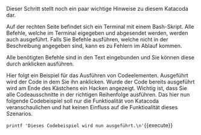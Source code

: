 Dieser Schritt stellt noch ein paar wichtige Hinweise zu diesem Katacoda dar.

Auf der rechten Seite befindet sich ein Terminal mit einem Bash-Skript.
Alle Befehle, welche im Terminal eigegeben und abgesendet werden, werden auch ausgeführt. Falls Sie Befehle ausführen, welche nicht in der Beschreibung angegeben sind, kann es zu Fehlern im Ablauf kommen.

Alle benötigten Befehle sind in den Text eingebunden und Sie können diese durch anklicken ausführen.

Hier folgt ein Beispiel für das Ausführen von Codeelementen. Ausgeführt wird der Code in dem Sie ihn anklicken. Wurde der Code bereits ausgeführt wird am Ende des Kästchens ein Hacken angezeigt. Wichtig ist, dass Sie alle Codeausschnitte in der richtigen Reihenfolge ausführen.
Das hier nun folgende Codebeispiel soll nur die Funktioalität von Katacoda veranschaulichen und hat keinen Einfluss auf die Funktioalität dieses Szenarios.

`printf 'Dieses Codebeispiel wird nun ausgeführt.\n'`{{execute}}